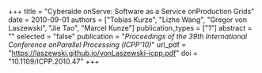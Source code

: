 +++
title = "Cyberaide onServe: Software as a Service onProduction Grids"
date = 2010-09-01
authors = ["Tobias Kurze", "Lizhe Wang", "Gregor von Laszewski", "Jie Tao", "Marcel Kunze"]
publication_types = ["1"]
abstract = ""
selected = "false"
publication = "*Proceedings of the 39th International Conference onParallel Processing (ICPP'10)*"
url_pdf = "https://laszewski.github.io/vonLaszewski-icpp.pdf"
doi = "10.1109/ICPP.2010.47"
+++

